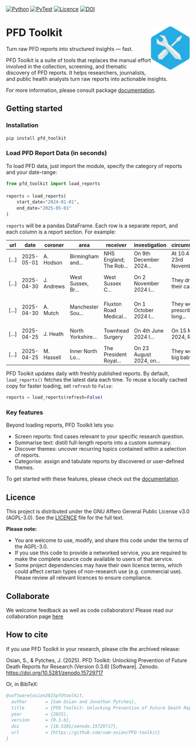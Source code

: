 [![Python](https://img.shields.io/pypi/pyversions/pfd-toolkit)](https://pypi.org/project/pfd-toolkit/)
[![PyTest](https://github.com/sam-osian/pfd-toolkit/actions/workflows/test.yml/badge.svg?label=pytest)](https://github.com/sam-osian/pfd-toolkit/actions/workflows/test.yml)
[![Licence](https://img.shields.io/github/license/sam-osian/PFD-toolkit)](LICENCE)
[![DOI](https://zenodo.org/badge/941220174.svg)](https://doi.org/10.5281/zenodo.15729717)

# PFD Toolkit <a href='https://github.com/sam-osian/pfd-toolkit'><img src='https://raw.githubusercontent.com/sam-osian/pfd-toolkit/main/docs/assets/badge.png' align="right" height="120" /></a>

Turn raw PFD reports into structured insights — fast.

PFD Toolkit is a suite of tools that replaces the manual effort involved in the collection, screening, and thematic discovery of PFD reports. It helps researchers, journalists, and public health analysts turn raw reports into actionable insights.

For more information, please consult package [documentation](https://pfdtoolkit.org/).

## Getting started


### Installation


```bash
pip install pfd_toolkit
```


### Load PFD Report Data (in seconds)

To load PFD data, just import the module, specify the category of reports and your date-range:

```python
from pfd_toolkit import load_reports

reports = load_reports(
    start_date="2024-01-01",
    end_date="2025-05-01"
)
```

`reports` will be a pandas DataFrame. Each row is a separate report, and each column is a report section. For example:


| url                        | date       | coroner    | area                        | receiver                | investigation           | circumstances                 | concerns                   |
|----------------------------|------------|------------|-----------------------------|-------------------------|-------------------------|-------------------------------|----------------------------|
| [...]            | 2025-05-01 | A. Hodson  | Birmingham and...    | NHS England; The Rob... | On 9th December 2024... | At 10.45am on 23rd November...| To The Robert Jones... |
| [...]           | 2025-04-30 | J. Andrews | West Sussex, Br...| West Sussex C... | On 2 November 2024 I... | They drove their car into...   | The inquest was told t...  |
| [...]            | 2025-04-30 | A. Mutch   | Manchester Sou...            | Fluxton Road Medical... | On 1 October 2024 I...  | They were prescribed long...   | The inquest heard evide... |
| [...]            | 2025-04-25 | J. Heath   | North Yorkshire...   | Townhead Surgery        | On 4th June 2024 I...   | On 15 March 2024, Richar...    | When a referral docume...  |
| [...]            | 2025-04-25 | M. Hassell | Inner North Lo...          | The President Royal...  | On 23 August 2024, on...| They were a big baby and...    | With the benefit of a m... |


PFD Toolkit updates daily with freshly published reports. By default,
`load_reports()` fetches the latest data each time. To reuse a locally cached
copy for faster loading, set `refresh` to `False`:

```py
reports = load_reports(refresh=False)
```

### Key features

Beyond loading reports, PFD Toolkit lets you:
 * Screen reports: find cases relevant to your specific research question.
 * Summarise text: distill full-length reports into a custom summary.
 * Discover themes: uncover recurring topics contained within a selection of reports.
 * Categorise: assign and tabulate reports by discovered or user-defined themes.

To get started with these features, please check out the [documentation](https://pfdtoolkit.org/).


## Licence

This project is distributed under the GNU Affero General Public License v3.0 (AGPL-3.0). See the [LICENCE](./LICENCE) file for the full text.

**Please note:**
- You are welcome to use, modify, and share this code under the terms of the AGPL-3.0.
- If you use this code to provide a networked service, you are required to make the complete source code available to users of that service.
- Some project dependencies may have their own licence terms, which could affect certain types of non-research use (e.g. commercial use). Please review all relevant licences to ensure compliance.



## Collaborate

We welcome feedback as well as code collaborators! Please read our collaboration page [here](https://pfdtoolkit.org/contribute/)



## How to cite

If you use PFD Toolkit in your research, please cite the archived release:

Osian, S., & Pytches, J. (2025). PFD Toolkit: Unlocking Prevention of Future Death Reports for Research (Version 0.3.6) [Software]. Zenodo. https://doi.org/10.5281/zenodo.15729717

Or, in BibTeX:

```bibtex
@software{osian2025pfdtoolkit,
  author       = {Sam Osian and Jonathan Pytches},
  title        = {PFD Toolkit: Unlocking Prevention of Future Death Reports for Research},
  year         = {2025},
  version      = {0.3.6},
  doi          = {10.5281/zenodo.15729717},
  url          = {https://github.com/sam-osian/PFD-toolkit}
}
```